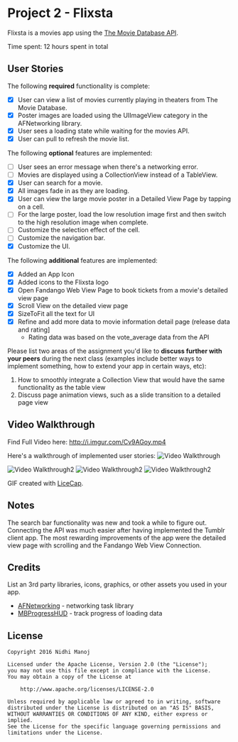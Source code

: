 # Project 2 - Flixsta

Flixsta is a movies app using the [The Movie Database API](http://docs.themoviedb.apiary.io/#).

Time spent: 12 hours spent in total

## User Stories

The following **required** functionality is complete:

- [x] User can view a list of movies currently playing in theaters from The Movie Database.
- [x] Poster images are loaded using the UIImageView category in the AFNetworking library.
- [x] User sees a loading state while waiting for the movies API.
- [x] User can pull to refresh the movie list.

The following **optional** features are implemented:

- [ ] User sees an error message when there's a networking error.
- [ ] Movies are displayed using a CollectionView instead of a TableView.
- [x] User can search for a movie.
- [x] All images fade in as they are loading.
- [x] User can view the large movie poster in a Detailed View Page by tapping on a cell.
- [ ] For the large poster, load the low resolution image first and then switch to the high resolution image when complete.
- [ ] Customize the selection effect of the cell.
- [ ] Customize the navigation bar.
- [x] Customize the UI.

The following **additional** features are implemented:

- [x] Added an App Icon
- [x] Added icons to the Flixsta logo
- [x] Open Fandango Web View Page to book tickets from a movie's detailed view page
- [x] Scroll View on the detailed view page
- [x] SizeToFit all the text for UI
- [x] Refine and add more data to movie information detail page (release data and rating]
    - Rating data was based on the vote_average data from the API

Please list two areas of the assignment you'd like to **discuss further with your peers** during the next class (examples include better ways to implement something, how to extend your app in certain ways, etc):

1. How to smoothly integrate a Collection View that would have the same functionality as the table view
2. Discuss page animation views, such as a slide transition to a detailed page view

## Video Walkthrough

Find Full Video here: http://i.imgur.com/Cv9AGoy.mp4

Here's a walkthrough of implemented user stories:
<img src='http://i.imgur.com/BBH6dnH.gif' title='Video Walkthrough' width='' alt='Video Walkthrough' />

<img src='http://i.imgur.com/nOGcc4R.gif' title='Video Walkthrough2' width='' alt='Video Walkthrough2' />

<img src='http://i.imgur.com/axftiAM.gif' title='Video Walkthrough2' width='' alt='Video Walkthrough2' />

<img src='http://i.imgur.com/PP2vXsa.gif' title='Video Walkthrough2' width='' alt='Video Walkthrough2' />


GIF created with [LiceCap](http://www.cockos.com/licecap/).

## Notes

The search bar functionality was new and took a while to figure out. Connecting the API was much easier after having implemented the Tumblr client app. The most rewarding improvements of the app were the detailed view page with scrolling and the Fandango Web View Connection. 

## Credits

List an 3rd party libraries, icons, graphics, or other assets you used in your app.

- [AFNetworking](https://github.com/AFNetworking/AFNetworking) - networking task library
- [MBProgressHUD](https://github.com/jdg/MBProgressHUD) - track progress of loading data

## License

    Copyright 2016 Nidhi Manoj

    Licensed under the Apache License, Version 2.0 (the "License");
    you may not use this file except in compliance with the License.
    You may obtain a copy of the License at

        http://www.apache.org/licenses/LICENSE-2.0

    Unless required by applicable law or agreed to in writing, software
    distributed under the License is distributed on an "AS IS" BASIS,
    WITHOUT WARRANTIES OR CONDITIONS OF ANY KIND, either express or implied.
    See the License for the specific language governing permissions and
    limitations under the License.
